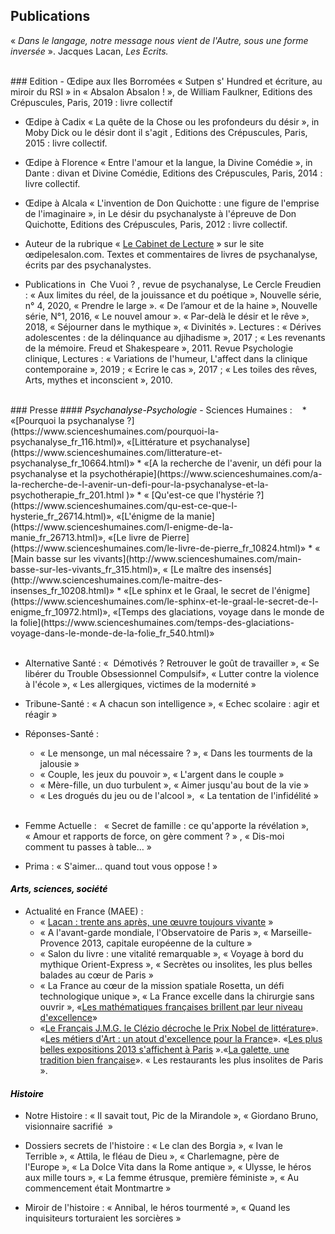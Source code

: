 ## Publications 

 « *Dans le langage, notre message nous vient de l'Autre, sous une forme inversée* ». Jacques Lacan, *Les Ecrits.*
 
<br/>
### Edition
- Œdipe aux Iles Borromées 
« Sutpen s' Hundred et écriture, au miroir du RSI » in « Absalon Absalon ! », de William Faulkner, Editions des Crépuscules, Paris, 2019 : livre
collectif

- Œdipe à Cadix
« La quête de la Chose ou les profondeurs du désir », in Moby Dick ou le désir dont il s'agit ,  Editions des Crépuscules, Paris, 2015 : livre collectif.

- Œdipe à Florence
« Entre l'amour et la langue, la Divine Comédie », in Dante : divan et Divine Comédie, Editions des Crépuscules, Paris, 2014 : livre collectif.

- Œdipe à Alcala
« L'invention de Don Quichotte : une figure de l'emprise de l'imaginaire », in Le désir du psychanalyste à l'épreuve de Don Quichotte, Editions des Crépuscules, Paris, 2012 : livre collectif.

- Auteur de la rubrique « [Le Cabinet de Lecture](https://www.oedipelesalon.com/category/cabinet/) »  sur le site œdipelesalon.com. Textes et commentaires de livres de psychanalyse, écrits par des psychanalystes.

- Publications  in  Che Vuoi ? , revue de psychanalyse, Le Cercle Freudien : « Aux limites du réel, de la jouissance et du poétique », Nouvelle série, n° 4, 2020, « Prendre le large ». « De l’amour et de la haine », Nouvelle série, N°1, 2016, « Le nouvel amour ». « Par-delà le désir et le rêve », 2018, « Séjourner dans le mythique », « Divinités ». Lectures : « Dérives adolescentes : de la délinquance au djihadisme », 2017 ; « Les revenants de la mémoire. Freud et Shakespeare », 2011.
Revue Psychologie clinique, Lectures : « Variations de l'humeur, L'affect dans la clinique
contemporaine », 2019 ; « Ecrire le cas », 2017 ; « Les toiles des rêves, Arts, mythes et
inconscient », 2010.
<br/>
### Presse
#### <FONT color="black"> <I> Psychanalyse-Psychologie </I> </FONT>
- Sciences Humaines :   
  * «[Pourquoi la psychanalyse ?](https://www.scienceshumaines.com/pourquoi-la-psychanalyse_fr_116.html)», «[Littérature et psychanalyse](https://www.scienceshumaines.com/litterature-et-psychanalyse_fr_10664.html)»
  * «[A la recherche de l'avenir, un défi pour la psychanalyse et la psychothérapie](https://www.scienceshumaines.com/a-la-recherche-de-l-avenir-un-defi-pour-la-psychanalyse-et-la-psychotherapie_fr_201.html )»
  * « [Qu'est-ce que l'hystérie ?](https://www.scienceshumaines.com/qu-est-ce-que-l-hysterie_fr_26714.html)», «[L'énigme de la manie](https://www.scienceshumaines.com/l-enigme-de-la-manie_fr_26713.html)», «[Le livre de Pierre](https://www.scienceshumaines.com/le-livre-de-pierre_fr_10824.html)»
  * « [Main basse sur les vivants](http://www.scienceshumaines.com/main-basse-sur-les-vivants_fr_315.html)», 
« [Le maître des insensés](http://www.scienceshumaines.com/le-maitre-des-insenses_fr_10208.html)»
  * «[Le sphinx et le Graal, le secret de l'énigme](https://www.scienceshumaines.com/le-sphinx-et-le-graal-le-secret-de-l-enigme_fr_10972.html)», «[Temps des glaciations, voyage dans le monde de la folie](https://www.scienceshumaines.com/temps-des-glaciations-voyage-dans-le-monde-de-la-folie_fr_540.html)»
  <br>
  <br>


- Alternative Santé : 
«  Démotivés ? Retrouver le goût de travailler », « Se libérer du Trouble Obsessionnel Compulsif», « Lutter contre la violence à l'école », « Les allergiques, victimes de la modernité »

- Tribune-Santé : 
« A chacun son intelligence », « Echec scolaire : agir et réagir »

- Réponses-Santé : 
  * « Le mensonge, un mal nécessaire ? », « Dans les tourments de la jalousie »
  * « Couple, les jeux du pouvoir », « L'argent dans le  couple »
  * « Mère-fille, un duo turbulent », « Aimer jusqu'au bout de la vie »
  * « Les drogués du jeu ou de l'alcool »,  « La tentation de l'infidélité »   
  <br>

- Femme Actuelle :  
« Secret de famille : ce qu'apporte la révélation », « Amour et rapports de force, on gère comment ? » , « Dis-moi comment tu passes à table… »

- Prima : 
« S'aimer… quand tout vous oppose ! »


#### <FONT color="black"> <I> Arts, sciences, société </I> </FONT>

- Actualité en France (MAEE) : 
  * « [Lacan : trente ans après, une œuvre toujours vivante](http://www.ambafrance-kh.org/Lacan-trente-ans-apres-une-oeuvre) »
  * « A l'avant-garde mondiale, l'Observatoire de Paris », « Marseille-Provence 2013, capitale européenne de la culture »
  * « Salon du livre : une vitalité remarquable », « Voyage à bord du mythique Orient-Express », « Secrètes ou insolites, les plus belles balades au cœur de Paris »
  * « La France au cœur de la mission spatiale Rosetta, un défi technologique unique », « La France excelle dans la chirurgie sans ouvrir », «[Les mathématiques françaises brillent par leur niveau d'excellence](http://www.ambafrance-nl.org/Les-mathematiques-francaises)»
  * «[Le Français J.M.G. le Clézio décroche le Prix Nobel de littérature](https://www.barcelone.consulfrance.org/IMG/pdf/Le_Clezio.pdf)». «[Les métiers d'Art : un atout d'excellence pour la France](https://toronto.consulfrance.org/IMG/pdf/Les_metiers_d_art.pdf)». «[Les plus belles expositions 2013 s'affichent à Paris](https://es.ambafrance.org/Les-plus-belles-expositions-2013-s) ».«[La galette, une tradition bien française](https://nl.ambafrance.org/La-galette-des-rois-une-tradition)». « Les restaurants les plus insolites de Paris ».
  
  
#### <FONT color="black"> <I> Histoire </I> </FONT>

- Notre Histoire : 
« Il savait tout, Pic de la Mirandole », « Giordano Bruno, visionnaire sacrifié  »

- Dossiers secrets de l'histoire : 
« Le clan des Borgia », « Ivan le Terrible », « Attila, le fléau de Dieu », « Charlemagne, père de l'Europe », « La Dolce Vita dans la Rome antique », « Ulysse, le héros aux mille tours », « La femme étrusque, première féministe », « Au commencement était Montmartre »

- Miroir de l'histoire : 
« Annibal, le héros tourmenté », « Quand les inquisiteurs torturaient les sorcières »












